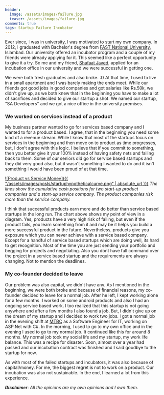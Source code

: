 ```yaml
---
header:
  image: /assets/images/failure.jpg
  teaser: /assets/images/failure.jpg
comments: true
tags: Startup Failure Incubator
---
```


Ever since, I was in university, I was motivated to start my own company. In 2012, I graduated with Bachelor's degree from [FAST National University](http://nu.edu.pk/), Islambad.  Our university offered an incubator program and a couple of my friends were already applying for it. This seemed like a perfect opportunity to give it a try. So me and my friend, [Shafaat Javed](https://de.linkedin.com/in/shafaat-javed-7b221837/de), applied for an incubation office in our university and we were successful in getting one. 

We were both fresh graduates and also broke. :D At that time, I used to live in a small apartment and I was barely making the ends meet. While our friends got good jobs in good companies and got salaries like Rs.50k, we didn't give up, as we both knew that in the beginning you have to make a lot of sacrifices and decided to give our startup a shot. We named our startup, "SA Developers" and we got a nice office   in the university premises.

### We worked on services instead of a product

My business partner wanted to go for services based company and I wanted to for a product based. I agree, that in the beginning you need some kind of a revenue stream. While I know that most of the startups focus on services in the beginning and then move on to product as time progresses, but, I don't agree with this logic. I believe that if you commit to something, then you better give it your 100% instead of having safety nets and falling back to them. Some of our seniors did go for service based startups and they did very good also, but it wasn't something I wanted to do and it isn't something I would have been proud of at that time. 

[![Product vs Service Money]({{ "/assets/images/posts/startuphypotheticalcurve.png" | absolute_url }})](http://www.hurdlebook.com/default_Left.htm#CSHID=Understand_the_Risks|StartTopic=Content%2FFundamentals%2FStarting_A_Business%2FUnderstand_the_Risks.htm|SkinName=Default) 
*The lines show the cumulative cash positions for two start-up product companies and a start-up service company. The product companies risk more than the service company.*

I think that successful products earn more and do better than service based startups in the long run. The chart above shows my point of view in a diagram. Yes, products have a very high risk of failing, but even if the product fails, you learn something from it and may be it helps you build a more successful product in the future. Nevertheless, products give you exposure which you can never achieve with a service based company. Except for a handful of service based startups which are doing well, its hard to get recognition. Most of the time you are just sending your portfolio and begging for projects and negotiating. Also you dont have full command over the project in a service based startup and the requirements are always changing. Not to mention the deadlines. 

### My co-founder decided to leave

Our problem was also capital, we didn't have any. As I mentioned in the beginning, we were both broke and because of financial reasons, my co-founder decided to leave for a normal job. After he left, I kept working alone for a few months. I worked on some android products and also I had an ongoing service based work. I too realized that this startup is not going anywhere and after a few months I also found a job. But, I didn't give up on the dream of my startup and I decided to work two jobs. I got a normal job in the evening shift at [MTBC](https://www.mtbc.com/) as a Software Engineer for IT, working on ASP.Net with C#. In the morning, I used to go to my own office and in the evening I used to go to my normal job. It continued like this for around 8 months. My normal job took my social life and my startup, my work life balance. This was a recipe for disaster. Soon, almost over a year had passed and our incubation contract was finished and I said goodbye to the startup for now.

As with most of the failed startups and incubators, it was also because of capital/money.  For me, the biggest regret is not to work on a product. Our incubation was also not sustainable. In the end, I learned a lot from this experience. 



***Disclaimer***: *All the opinions are my own opinions and I own them.*